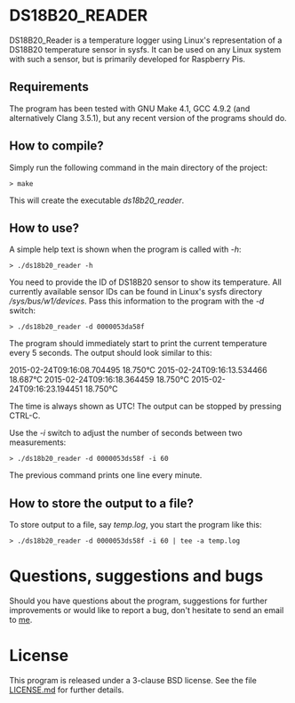 # DS18B20_READER

DS18B20_Reader is a temperature logger using Linux's representation of a
DS18B20 temperature sensor in sysfs. It can be used on any Linux system with
such a sensor, but is primarily developed for Raspberry Pis.

## Requirements

The program has been tested with GNU Make 4.1, GCC 4.9.2 (and alternatively
Clang 3.5.1), but any recent version of the programs should do.

## How to compile?

Simply run the following command in the main directory of the project:

   `> make`

This will create the executable *ds18b20_reader*.

## How to use?

A simple help text is shown when the program is called with *-h*:

   `> ./ds18b20_reader -h`

You need to provide the ID of DS18B20 sensor to show its temperature. All
currently available sensor IDs can be found in Linux's sysfs directory
*/sys/bus/w1/devices*. Pass this information to the program with the *-d*
switch:

   `> ./ds18b20_reader -d 0000053da58f`

The program should immediately start to print the current temperature every
5 seconds. The output should look similar to this:

   2015-02-24T09:16:08.704495  18.750°C
   2015-02-24T09:16:13.534466  18.687°C
   2015-02-24T09:16:18.364459  18.750°C
   2015-02-24T09:16:23.194451  18.750°C

The time is always shown as UTC! The output can be stopped by pressing CTRL-C.

Use the *-i* switch to adjust the number of seconds between two measurements:

   `> ./ds18b20_reader -d 0000053ds58f -i 60`

The previous command prints one line every minute.

## How to store the output to a file?

To store output to a file, say *temp.log*, you start the program like this:

   `> ./ds18b20_reader -d 0000053ds58f -i 60 | tee -a temp.log`

# Questions, suggestions and bugs

Should you have questions about the program, suggestions for further
improvements or would like to report a bug, don't hesitate to send an email
to [me](mailto:jens@gutzeit.name).

# License

This program is released under a 3-clause BSD license. See the file
[LICENSE.md](LICENSE.md) for further details.

